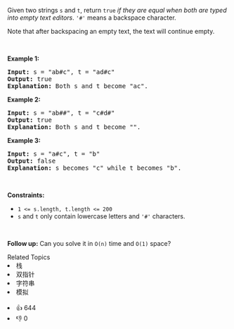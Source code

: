 <p>Given two strings <code>s</code> and <code>t</code>, return <code>true</code> <em>if they are equal when both are typed into empty text editors</em>. <code>'#'</code> means a backspace character.</p>

<p>Note that after backspacing an empty text, the text will continue empty.</p>

<p>&nbsp;</p> 
<p><strong class="example">Example 1:</strong></p>

<pre>
<strong>Input:</strong> s = "ab#c", t = "ad#c"
<strong>Output:</strong> true
<strong>Explanation:</strong> Both s and t become "ac".
</pre>

<p><strong class="example">Example 2:</strong></p>

<pre>
<strong>Input:</strong> s = "ab##", t = "c#d#"
<strong>Output:</strong> true
<strong>Explanation:</strong> Both s and t become "".
</pre>

<p><strong class="example">Example 3:</strong></p>

<pre>
<strong>Input:</strong> s = "a#c", t = "b"
<strong>Output:</strong> false
<strong>Explanation:</strong> s becomes "c" while t becomes "b".
</pre>

<p>&nbsp;</p> 
<p><strong>Constraints:</strong></p>

<ul> 
 <li><code><span>1 &lt;= s.length, t.length &lt;= 200</span></code></li> 
 <li><span><code>s</code> and <code>t</code> only contain lowercase letters and <code>'#'</code> characters.</span></li> 
</ul>

<p>&nbsp;</p> 
<p><strong>Follow up:</strong> Can you solve it in <code>O(n)</code> time and <code>O(1)</code> space?</p>

<div><div>Related Topics</div><div><li>栈</li><li>双指针</li><li>字符串</li><li>模拟</li></div></div><br><div><li>👍 644</li><li>👎 0</li></div>